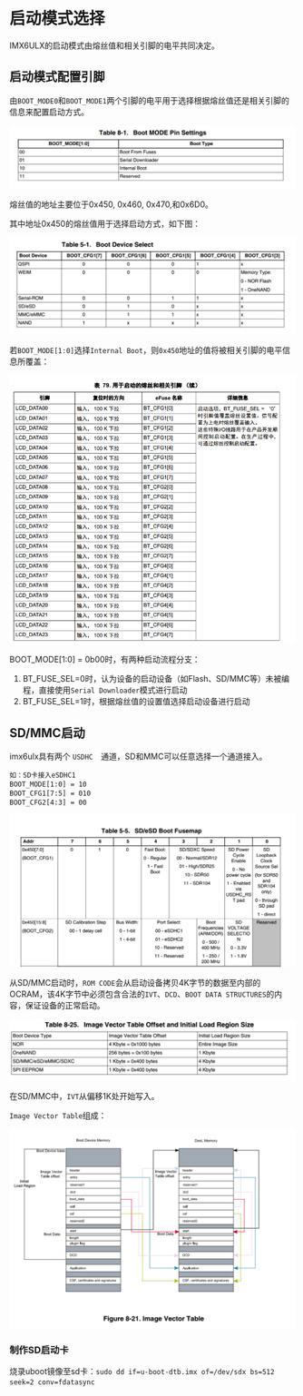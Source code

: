 # 启动模式选择



IMX6ULX的启动模式由熔丝值和相关引脚的电平共同决定。



## 启动模式配置引脚

由`BOOT_MODE0`和`BOOT_MODE1`两个引脚的电平用于选择根据熔丝值还是相关引脚的信息来配置启动方式。

![boot_config](picture\boot_config.png)

熔丝值的地址主要位于0x450, 0x460, 0x470,和0x6D0。

其中地址0x450的熔丝值用于选择启动方式，如下图：

![boot_mode](picture\boot_mode.png)

若`BOOT_MODE[1:0]`选择`Internal Boot`，则`0x450`地址的值将被相关引脚的电平信息所覆盖：

![boot_pin](picture\boot_pin.png)

BOOT_MODE[1:0] = 0b00时，有两种启动流程分支：

1. BT_FUSE_SEL=0时，认为设备的启动设备（如Flash、SD/MMC等）未被编程，直接使用`Serial Downloader`模式进行启动
2. BT_FUSE_SEL=1时，根据熔丝值的设置值选择启动设备进行启动



## SD/MMC启动

imx6ulx具有两个 `USDHC  `通道，SD和MMC可以任意选择一个通道接入。

```
如：SD卡接入eSDHC1
BOOT_MODE[1:0] = 10
BOOT_CFG1[7:5] = 010
BOOT_CFG2[4:3] = 00
```

![SD_CFG](picture\SD_CFG.png)

从SD/MMC启动时，`ROM CODE`会从启动设备拷贝4K字节的数据至内部的OCRAM，该4K字节中必须包含合法的`IVT`、`DCD`、`BOOT DATA STRUCTURES`的内容，保证设备的正常启动。

![IVT_offset](picture\IVTOffset.png)

在SD/MMC中，`IVT`从偏移1K处开始写入。

`Image Vector Table`组成：

![IVT](picture\IVT.png)

### 制作SD启动卡

烧录uboot镜像至sd卡：`sudo dd if=u-boot-dtb.imx of=/dev/sdx bs=512 seek=2 conv=fdatasync`